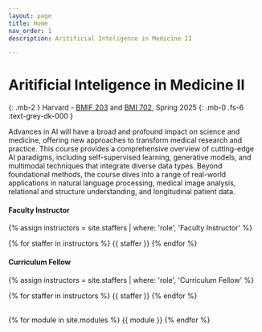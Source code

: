 ```yaml
---
layout: page
title: Home
nav_order: 1
description: Aritificial Inteligence in Medicine II

---
```


# Aritificial Inteligence in Medicine II

{: .mb-2 }
Harvard - [BMIF 203](https://dbmi.hms.harvard.edu/education/courses/bmif-203) and [BMI 702](https://dbmi.hms.harvard.edu/education/courses/bmi-702), Spring 2025
{: .mb-0 .fs-6 .text-grey-dk-000 }

<div>
Advances in AI will have a broad and profound impact on science and medicine, offering new approaches to transform medical research and practice. This course provides a comprehensive overview of cutting-edge AI paradigms, including self-supervised learning, generative models, and multimodal techniques that integrate diverse data types. Beyond foundational methods, the course dives into a range of real-world applications in natural language processing, medical image analysis, relational and structure understanding, and longitudinal patient data.
</div>

#### Faculty Instructor

{% assign instructors = site.staffers | where: 'role', 'Faculty Instructor' %}
<div class="role">
  {% for staffer in instructors %}
  {{ staffer }}
  {% endfor %}
</div>

#### Curriculum Fellow

{% assign instructors = site.staffers | where: 'role', 'Curriculum Fellow' %}
<div class="role">
  {% for staffer in instructors %}
  {{ staffer }}
  {% endfor %}
</div>

<br>

{% for module in site.modules %}
{{ module }}
{% endfor %}